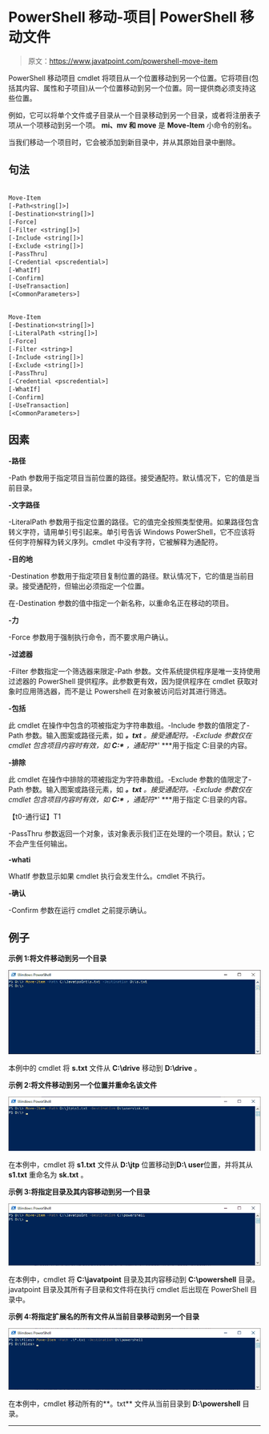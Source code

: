 # PowerShell 移动-项目| PowerShell 移动文件

> 原文：<https://www.javatpoint.com/powershell-move-item>

PowerShell 移动项目 cmdlet 将项目从一个位置移动到另一个位置。它将项目(包括其内容、属性和子项目)从一个位置移动到另一个位置。同一提供商必须支持这些位置。

例如，它可以将单个文件或子目录从一个目录移动到另一个目录，或者将注册表子项从一个项移动到另一个项。 **mi、mv 和 move** 是 **Move-Item** 小命令的别名。

当我们移动一个项目时，它会被添加到新目录中，并从其原始目录中删除。

## 句法

```

Move-Item
[-Path<string[]>]
[-Destination<string[]>]
[-Force] 
[-Filter <string[]>] 
[-Include <string[]>] 
[-Exclude <string[]>] 
[-PassThru] 
[-Credential <pscredential>] 
[-WhatIf] 
[-Confirm] 
[-UseTransaction]  
[<CommonParameters>]

```

```

Move-Item
[-Destination<string[]>] 
[-LiteralPath <string[]>]
[-Force] 
[-Filter <string>] 
[-Include <string[]>]
[-Exclude <string[]>] 
[-PassThru] 
[-Credential <pscredential>] 
[-WhatIf] 
[-Confirm] 
[-UseTransaction]
[<CommonParameters>]

```

## 因素

**-路径**

-Path 参数用于指定项目当前位置的路径。接受通配符。默认情况下，它的值是当前目录。

**-文字路径**

-LiteralPath 参数用于指定位置的路径。它的值完全按照类型使用。如果路径包含转义字符，请用单引号引起来。单引号告诉 Windows PowerShell，它不应该将任何字符解释为转义序列。cmdlet 中没有字符，它被解释为通配符。

**-目的地**

-Destination 参数用于指定项目复制位置的路径。默认情况下，它的值是当前目录。接受通配符，但输出必须指定一个位置。

在-Destination 参数的值中指定一个新名称，以重命名正在移动的项目。

**-力**

-Force 参数用于强制执行命令，而不要求用户确认。

**-过滤器**

-Filter 参数指定一个筛选器来限定-Path 参数。文件系统提供程序是唯一支持使用过滤器的 PowerShell 提供程序。此参数更有效，因为提供程序在 cmdlet 获取对象时应用筛选器，而不是让 Powershell 在对象被访问后对其进行筛选。

**-包括**

此 cmdlet 在操作中包含的项被指定为字符串数组。-Include 参数的值限定了-Path 参数。输入图案或路径元素，如 ***。txt** 。接受通配符。-Exclude 参数仅在 cmdlet 包含项目内容时有效，如 **C:\*** ，通配符**' ***用于指定 C:目录的内容。

**-排除**

此 cmdlet 在操作中排除的项被指定为字符串数组。-Exclude 参数的值限定了-Path 参数。输入图案或路径元素，如 ***。txt** 。接受通配符。-Exclude 参数仅在 cmdlet 包含项目内容时有效，如 **C:\*** ，通配符**' ***用于指定 C:目录的内容。

【t0-通行证】T1

-PassThru 参数返回一个对象，该对象表示我们正在处理的一个项目。默认；它不会产生任何输出。

**-whati**

WhatIf 参数显示如果 cmdlet 执行会发生什么。cmdlet 不执行。

**-确认**

-Confirm 参数在运行 cmdlet 之前提示确认。

## 例子

**示例 1:将文件移动到另一个目录**

![PowerShell Move-Item](img/8560d9210ca139ea228bd6de8f02822d.png)

本例中的 cmdlet 将 **s.txt** 文件从 **C:\drive** 移动到 **D:\drive** 。

**示例 2:将文件移动到另一个位置并重命名该文件**

![PowerShell Move-Item](img/aef221631c8449177a07fa7bb56136e0.png)

在本例中，cmdlet 将 **s1.txt** 文件从 **D:\jtp** 位置移动到**D:\ user**位置，并将其从 **s1.txt** 重命名为 **sk.txt** 。

**示例 3:将指定目录及其内容移动到另一个目录**

![PowerShell Move-Item](img/ff97c063d24c95bcedac2a0cf92950b3.png)

在本例中，cmdlet 将 **C:\javatpoint** 目录及其内容移动到 **C:\powershell** 目录。javatpoint 目录及其所有子目录和文件将在执行 cmdlet 后出现在 PowerShell 目录中。

**示例 4:将指定扩展名的所有文件从当前目录移动到另一个目录**

![PowerShell Move-Item](img/a36232fac0f500dbfd19918df19b50a8.png)

在本例中，cmdlet 移动所有的**。txt** 文件从当前目录到 **D:\powershell** 目录。

* * *